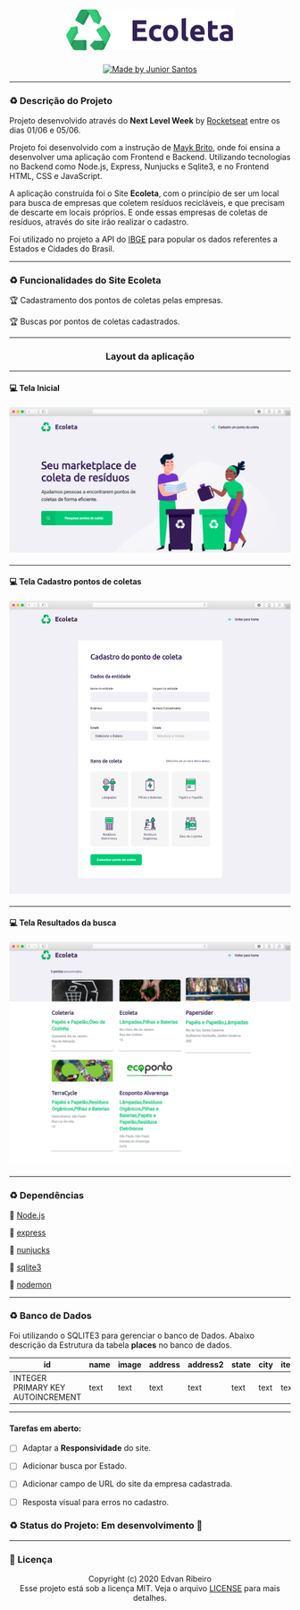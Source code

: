 <h1 align="center">
    <img width="300px" alt="Logo Ecoleta" src="./public/assets/logo.svg" />
</h1>
<p align="center">
<a href="https://rocketseat.com.br">
<img alt="Made by Junior Santos" src="https://img.shields.io/badge/made%20by-Junior Santos-%237519C1">
</a>
<p/>

------

### :recycle: Descrição do Projeto

Projeto desenvolvido através do **Next Level Week** by  [Rocketseat](https://rocketseat.com.br/) entre os dias 01/06 e 05/06. 

Projeto foi desenvolvido com a instrução de [Mayk Brito](https://github.com/maykbrito), onde foi ensina a desenvolver uma aplicação com  Frontend e Backend. Utilizando tecnologias no Backend como Node.js, Express, Nunjucks e Sqlite3, e no Frontend HTML, CSS e JavaScript.

A aplicação construída foi o Site **Ecoleta**, com o princípio de ser um local para busca de empresas que coletem resíduos recicláveis, e que precisam de descarte em locais próprios. E onde essas empresas de coletas de resíduos, através do site irão realizar o cadastro.

Foi utilizado no projeto a API do [IBGE](https://servicodados.ibge.gov.br/api/docs/localidades?versao=1)  para popular os dados referentes a Estados e Cidades do Brasil.

------

### :recycle: Funcionalidades do Site Ecoleta

:trophy: Cadastramento dos pontos de coletas pelas empresas.

:trophy: Buscas por pontos de coletas cadastrados. 

----

<h3 align="center">
    Layout da aplicação
</h3>

------

#### :computer: Tela Inicial

<h4 align="center">
    <img src="./public/design/screencapture-home.png"/>
</h4>

------

#### :computer: Tela Cadastro pontos de coletas

<h4 align="center">
    <img src="./public/design/screencapture-create-point.png"/>
</h4>

------

#### :computer: Tela Resultados da busca

<h4 align="center">
    <img src="./public/design/screencapture-search.png"/>
</h4>

------

### :recycle: Dependências

:vertical_traffic_light: [Node.js](https://nodejs.org/en/)

:vertical_traffic_light: [express](https://expressjs.com/pt-br/)

:vertical_traffic_light: [nunjucks](https://mozilla.github.io/nunjucks/)

:vertical_traffic_light: [sqlite3](https://www.sqlite.org/index.html)

:vertical_traffic_light: [nodemon](https://www.npmjs.com/package/nodemon)

------

### :recycle: Banco de Dados

Foi utilizando o SQLITE3 para gerenciar o banco de Dados. Abaixo descrição da Estrutura da tabela **places** no banco de dados.

| id| name| image |address | address2 |state|city|items|
|--|--|--|--|--|--|--|--|
|INTEGER PRIMARY KEY AUTOINCREMENT|text|text|text|text|text|text|text|

------

#### Tarefas em aberto:

- [ ] Adaptar a **Responsividade** do site.
- [ ] Adicionar busca por Estado.
- [ ] Adicionar campo de URL do site da empresa cadastrada.
- [ ] Resposta visual para erros no cadastro.


### :recycle: Status do Projeto: Em desenvolvimento :construction:
------

### :pencil: Licença

<p align="center">
	Copyright (c) 2020 Edvan Ribeiro
    <br/>
    Esse projeto está sob a licença MIT. Veja o arquivo <a href="https://github.com/ejunior01/projetos_by_rocketseat/blob/master/LICENSE">LICENSE</a> para mais detalhes.
</p>
